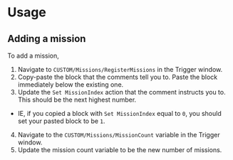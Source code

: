 # Usage
## Adding a mission
To add a mission,
1. Navigate to `CUSTOM/Missions/RegisterMissions` in the Trigger window.
2. Copy-paste the block that the comments tell you to. Paste the block immediately below the existing one.
3. Update the `Set MissionIndex` action that the comment instructs you to. This should be the next highest number.
  - IE, if you copied a block with `Set MissionIndex` equal to `0`, you should set your pasted block to be `1`.
4. Navigate to the `CUSTOM/Missions/MissionCount` variable in the Trigger window.
5. Update the mission count variable to be the new number of missions.

